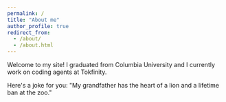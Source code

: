```yaml
---
permalink: /
title: "About me"
author_profile: true
redirect_from: 
  - /about/
  - /about.html
---
```


Welcome to my site! I graduated from Columbia University and I currently work on coding agents at Tokfinity.

Here's a joke for you: "My grandfather has the heart of a lion and a lifetime ban at the zoo."


